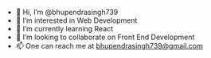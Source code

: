 - 👋 Hi, I’m @bhupendrasingh739
- 👀 I’m interested in Web Development 
- 🌱 I’m currently learning React
- 💞️ I’m looking to collaborate on Front End Development
- 📫 One can reach me at bhupendrasingh739@gmail.com

<!---
bhupendrasingh739/bhupendrasingh739 is a ✨ special ✨ repository because its `README.md` (this file) appears on your GitHub profile.
You can click the Preview link to take a look at your changes.
--->
